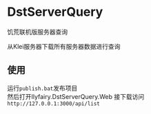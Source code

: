 # DstServerQuery
饥荒联机版服务器查询

从Klei服务器下载所有服务器数据进行查询

## 使用

运行`publish.bat`发布项目  
然后打开Ilyfairy.DstServerQuery.Web
接下载访问`http://127.0.0.1:3000/api/list`